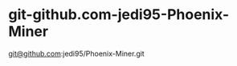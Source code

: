 git-github.com-jedi95-Phoenix-Miner
===================================

git@github.com:jedi95/Phoenix-Miner.git